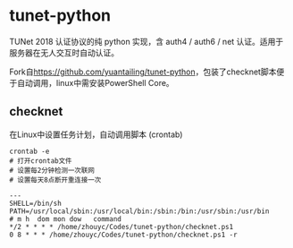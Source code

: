# tunet-python

TUNet 2018 认证协议的纯 python 实现，含 auth4 / auth6 / net 认证。适用于服务器在无人交互时自动认证。

Fork自<https://github.com/yuantailing/tunet-python>，包装了checknet脚本便于自动调用，linux中需安装PowerShell Core。

## checknet

在Linux中设置任务计划，自动调用脚本 (crontab)
```
crontab -e
# 打开crontab文件
# 设置每2分钟检测一次联网
# 设置每天8点断开重连接一次

---
SHELL=/bin/sh  
PATH=/usr/local/sbin:/usr/local/bin:/sbin:/bin:/usr/sbin:/usr/bin  
# m h  dom mon dow   command  
*/2 * * * * /home/zhouyc/Codes/tunet-python/checknet.ps1
0 8 * * * /home/zhouyc/Codes/tunet-python/checknet.ps1 -r
```
